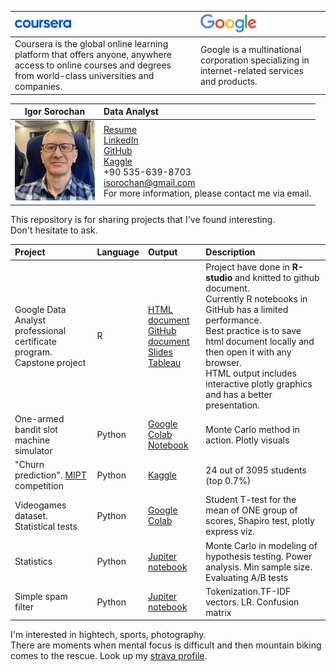 | <img src="Resume/images/coursera.png" width="90"/> | <img src="Resume/images/Google.png" width="90"/> |
|:---|:---|
| Coursera is the global online learning platform that offers anyone, anywhere access to online courses and degrees from world-class universities and companies. | Google is a multinational corporation specializing in internet-related services and products. |

|Igor Sorochan| Data Analyst|
|-----|:-----|
| <img src="Resume/images/LINKEDIN.jpeg" width="128"/>   | [Resume](/Resume/DA%20Resume.pdf) <br /> [LinkedIn](https://www.linkedin.com/in/igor-sorochan-3a1485264/) <br /> [GitHub](https://github.com/IgorBeHolder) <br /> [Kaggle](https://www.kaggle.com/igorsorochan/competitions) <br /> +90 535-639-8703 <br />[isorochan\@gmail.com](mailto:isorochan@gmail.com) <br /> For more information, please contact me via email. |


This repository is for sharing projects that I've found interesting.  
Don't hesitate to ask.

| Project  | Language | Output  | Description  |
|:---|:---|:----|:-----|
| Google Data Analyst professional certificate program. <br />  Capstone project | R        | [HTML document](/Case_study/CS_3.html) <br /> [GitHub document](/Case_study/CS_3.md) <br /> [Slides](https://docs.google.com/presentation/d/1SfW3tptsrS7h582H443bq5B76kD1XkVBgsjMKCB3R9g/edit?usp=sharing) <br /> [Tableau](https://public.tableau.com/views/Google_DA_Certificate/Dashboard2?:language=en-US&:display_count=n&:origin=viz_share_link)       | Project have done in **R-studio** and knitted to github document. <br /> Currently R notebooks in GitHub has a limited performance. <br /> Best practice is to save html document locally  and then open it with any browser. <br /> HTML output includes interactive plotly graphics and has a better presentation. |
| One-armed bandit slot machine simulator                                                   | Python   | [Google Colab Notebook](https://colab.research.google.com/drive/1XGkMiF_dWvoNognW9dxFVx-6rfXnr1Y6?usp=sharing) | Monte Carlo method in action. Plotly visuals |
| "Churn prediction". [MIPT](https://mipt.ru/english/edu/phystechschools/psami) competition | Python   | [Kaggle](https://www.kaggle.com/igorsorochan/competitions)                                                     | 24 out of 3095 students (top 0.7%) |
|Videogames dataset. Statistical tests| Python| [Google Colab](https://drive.google.com/file/d/1ehe3XbOvpq1d9tNQI34P9WTMQ9yhlz5h/view?usp=sharing) | Student  T-test for the mean of ONE group of scores, Shapiro test, plotly express viz.|
|Statistics|Python|[Jupiter notebook](Notebooks/stats_Power_Min_sample_size_HW.ipynb)|Monte Carlo in modeling of hypothesis testing. Power analysis. Min sample size. Evaluating A/B tests|
|Simple spam filter|Python| [Jupiter notebook](Notebooks/Spam_filter.ipynb) |Tokenization.TF-IDF vectors. LR. Confusion matrix|

I'm interested in hightech, sports, photography.  
There are moments when mental focus is difficult  and then mountain biking comes to the rescue.
Look up my [strava profile](https://www.strava.com/athletes/2754950).
